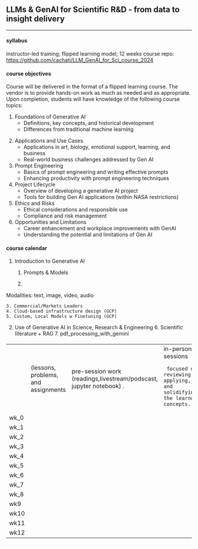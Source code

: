 ## LLMs & GenAI for Scientific R&D - from data to insight delivery
---
#### syllabus
instructor-led training; flipped learning model; 12 weeks
course repo: <https://github.com/cachatj/LLM_GenAI_for_Sci_course_2024>

#### course objectives
Course will be delivered in the format of a flipped learning course. The vendor is to provide hands-on work as much as needed and as appropriate.  Upon completion, students will have knowledge of the following course topics:

1) Foundations of Generative AI
   - Definitions, key concepts, and historical development
   - Differences from traditional machine learning

2. Applications and Use Cases
   - Applications in art, biology, emotional support, learning, and business
   - Real-world business challenges addressed by Gen AI
3. Prompt Engineering
   - Basics of prompt engineering and writing effective prompts
   - Enhancing productivity with prompt engineering techniques
4. Project Lifecycle
    - Overview of developing a generative AI project
    - Tools for building Gen AI applications (within NASA restrictions)
5. Ethics and Risks
   - Ethical considerations and responsible use
   - Compliance and risk management
6. Opportunities and Limitations
   - Career enhancement and workplace improvements with GenAI
   - Understanding the potential and limitations of Gen AI

#### course calendar

1. Introduction to Generative AI
    1. Prompts & Models

    2.

Modalities: text, image, video, audio

    3. Commercial/Markets Leaders
    4. Cloud-based infrastructure design (GCP)
    5. Custom, Local Models w Finetuning (GCP)
2. Use of Generative AI in Science, Research & Engineering
    6. Scientific literature + RAG
    7. pdf_processing_with_gemini





####

<table>
  <tr>
   <td>
   </td>
   <td>
    (lessons, problems, and assignments
   </td>
   <td>
    pre-session work (readings,livestream/podscast, jupyter notebook) .
   </td>
   <td>
    in-person sessions
<p>

     focused on reviewing, applying, and solidifying the learned concepts.
   </td>
  </tr>
  <tr>
   <td>
        wk_0
   </td>
   <td>
   </td>
   <td>
   </td>
   <td>
   </td>
  </tr>
  <tr>
   <td>
        wk_1
   </td>
   <td>
   </td>
   <td>
   </td>
   <td>
   </td>
  </tr>
  <tr>
   <td>
        wk_2
   </td>
   <td>
   </td>
   <td>
   </td>
   <td>
   </td>
  </tr>
  <tr>
   <td>
        wk_3
   </td>
   <td>
   </td>
   <td>
   </td>
   <td>
   </td>
  </tr>
  <tr>
   <td>
        wk_4
   </td>
   <td>
   </td>
   <td>
   </td>
   <td>
   </td>
  </tr>
  <tr>
   <td>
        wk_5
   </td>
   <td>
   </td>
   <td>
   </td>
   <td>
   </td>
  </tr>
  <tr>
   <td>
        wk_6
   </td>
   <td>
   </td>
   <td>
   </td>
   <td>
   </td>
  </tr>
  <tr>
   <td>
        wk_7
   </td>
   <td>
   </td>
   <td>
   </td>
   <td>
   </td>
  </tr>
  <tr>
   <td>
        wk_8
   </td>
   <td>
   </td>
   <td>
   </td>
   <td>
   </td>
  </tr>
  <tr>
   <td>
        wk9
   </td>
   <td>
   </td>
   <td>
   </td>
   <td>
   </td>
  </tr>
  <tr>
   <td>
        wk10
   </td>
   <td>
   </td>
   <td>
   </td>
   <td>
   </td>
  </tr>
  <tr>
   <td>
        wk11
   </td>
   <td>
   </td>
   <td>
   </td>
   <td>
   </td>
  </tr>
  <tr>
   <td>
        wk12
   </td>
   <td>
   </td>
   <td>
   </td>
   <td>
   </td>
  </tr>
</table>

<!-- watermark --><div style="background-color:#FFFFFF"><p style="color:#FFFFFF; font-size: 1px">gd2md-html: xyzzy Fri Jul 19 2024</p></div>
